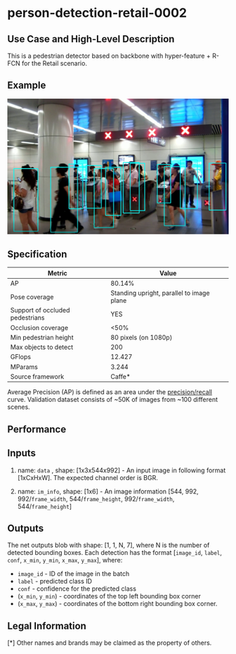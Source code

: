 # person-detection-retail-0002

## Use Case and High-Level Description

This is a pedestrian detector based on backbone with hyper-feature + R-FCN for the Retail scenario.

## Example

![](./person-detection-retail-0002.png)

## Specification

| Metric                          | Value                                     |
|---------------------------------|-------------------------------------------|
| AP                              | 80.14%                                    |
| Pose coverage                   | Standing upright, parallel to image plane |
| Support of occluded pedestrians | YES                                       |
| Occlusion coverage              | <50%                                      |
| Min pedestrian height           | 80 pixels (on 1080p)                      |
| Max objects to detect           | 200                                       |
| GFlops                          | 12.427                                    |
| MParams                         | 3.244                                     |
| Source framework                | Caffe*                                     |

Average Precision (AP) is defined as an area under the
[precision/recall](https://en.wikipedia.org/wiki/Precision_and_recall)
curve. Validation dataset consists of ~50K of images from ~100 different scenes.

## Performance

## Inputs

1.	name: `data` , shape: [1x3x544x992] - An input image in following format
      [1xCxHxW]. The expected channel order is BGR.

2.	name: `im_info`, shape: [1x6] - An image information
    [544, 992, 992/`frame_width`, 544/`frame_height`, 992/`frame_width`, 544/`frame_height`]


## Outputs

The net outputs blob with shape: [1, 1, N, 7], where N is the number of detected
bounding boxes. Each detection has the format
  [`image_id`, `label`, `conf`, `x_min`, `y_min`, `x_max`, `y_max`], where:
  - `image_id` - ID of the image in the batch
  - `label` - predicted class ID
  - `conf` - confidence for the predicted class
  - (`x_min`, `y_min`) - coordinates of the top left bounding box corner
  - (`x_max`, `y_max`) - coordinates of the bottom right bounding box corner.

   ## Legal Information
[*] Other names and brands may be claimed as the property of others.
